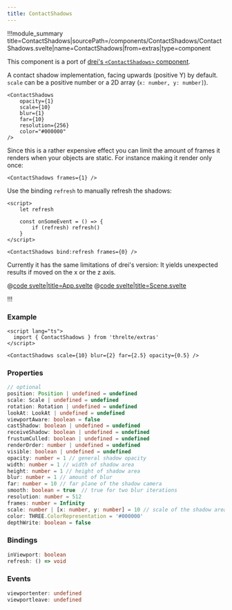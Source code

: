 ```yaml
---
title: ContactShadows
---
```


<script lang="ts">
import Example from '$examples/extras/contact-shadows/App.svelte'
</script>

!!!module_summary title=ContactShadows|sourcePath=/components/ContactShadows/ContactShadows.svelte|name=ContactShadows|from=extras|type=component

This component is a port of [drei's `<ContactShadows>` component](https://github.com/pmndrs/drei#contactshadows).

A contact shadow implementation, facing upwards (positive Y) by default. `scale` can be a positive number or a 2D array (`x: number, y: number]`).

```svelte
<ContactShadows
	opacity={1}
	scale={10}
	blur={1}
	far={10}
	resolution={256}
	color="#000000"
/>
```

Since this is a rather expensive effect you can limit the amount of frames it renders when your objects are static. For instance making it render only once:

```svelte
<ContactShadows frames={1} />
```

Use the binding `refresh` to manually refresh the shadows:

```svelte
<script>
	let refresh

	const onSomeEvent = () => {
		if (refresh) refresh()
	}
</script>

<ContactShadows bind:refresh frames={0} />
```

Currently it has the same limitations of drei's version: It yields unexpected results if moved on the x or the z axis.

<ExampleWrapper playgroundHref="/extras/contact-shadows">
<Example />

<div slot="code">

@[code svelte|title=App.svelte](../../examples/extras/contact-shadows/App.svelte)
@[code svelte|title=Scene.svelte](../../examples/extras/contact-shadows/Scene.svelte)

</div>
</ExampleWrapper>

!!!

### Example

```svelte
<script lang="ts">
  import { ContactShadows } from 'threlte/extras'
</script>

<ContactShadows scale={10} blur={2} far={2.5} opacity={0.5} />
```

### Properties

```ts
// optional
position: Position | undefined = undefined
scale: Scale | undefined = undefined
rotation: Rotation | undefined = undefined
lookAt: LookAt | undefined = undefined
viewportAware: boolean = false
castShadow: boolean | undefined = undefined
receiveShadow: boolean | undefined = undefined
frustumCulled: boolean | undefined = undefined
renderOrder: number | undefined = undefined
visible: boolean | undefined = undefined
opacity: number = 1 // general shadow opacity
width: number = 1 // width of shadow area
height: number = 1 // height of shadow area
blur: number = 1 // amount of blur
far: number = 10 // far plane of the shadow camera
smooth: boolean = true	// true for two blur iterations
resolution: number = 512
frames: number = Infinity
scale: number | [x: number, y: number] = 10 // scale of the shadow area
color: THREE.ColorRepresentation = '#000000'
depthWrite: boolean = false
```

### Bindings

```ts
inViewport: boolean
refresh: () => void
```

### Events

```ts
viewportenter: undefined
viewportleave: undefined
```
